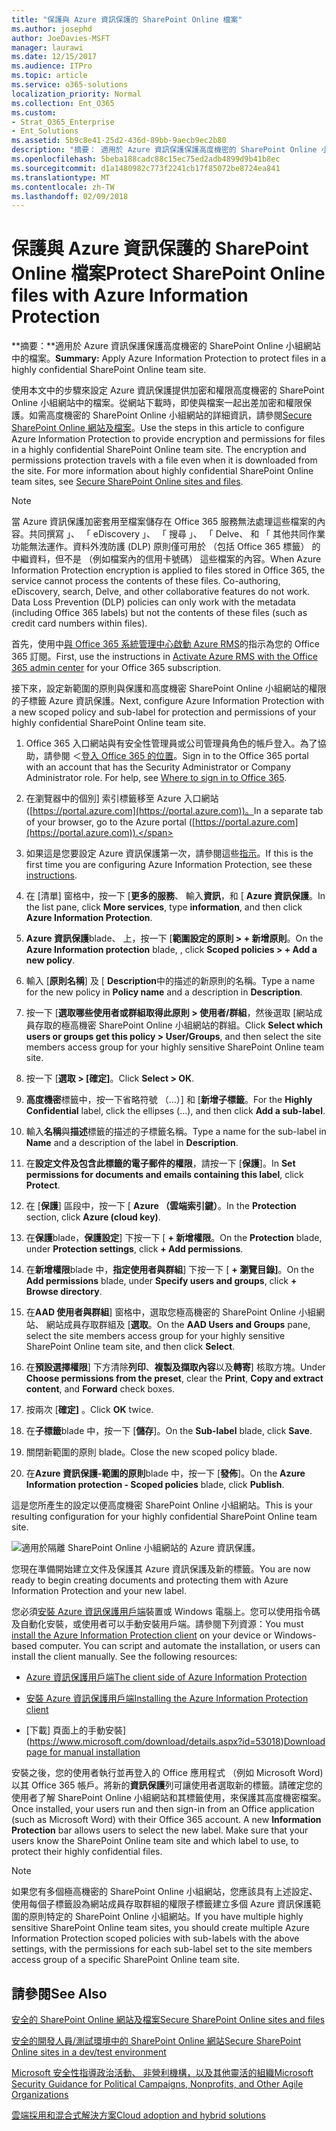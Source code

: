 ```yaml
---
title: "保護與 Azure 資訊保護的 SharePoint Online 檔案"
ms.author: josephd
author: JoeDavies-MSFT
manager: laurawi
ms.date: 12/15/2017
ms.audience: ITPro
ms.topic: article
ms.service: o365-solutions
localization_priority: Normal
ms.collection: Ent_O365
ms.custom:
- Strat_O365_Enterprise
- Ent_Solutions
ms.assetid: 5b9c8e41-25d2-436d-89bb-9aecb9ec2b80
description: "摘要： 適用於 Azure 資訊保護保護高度機密的 SharePoint Online 小組網站中的檔案。"
ms.openlocfilehash: 5beba188cadc88c15ec75ed2adb4899d9b41b8ec
ms.sourcegitcommit: d1a1480982c773f2241cb17f85072be8724ea841
ms.translationtype: MT
ms.contentlocale: zh-TW
ms.lasthandoff: 02/09/2018
---
```

# <a name="protect-sharepoint-online-files-with-azure-information-protection"></a><span data-ttu-id="a2196-103">保護與 Azure 資訊保護的 SharePoint Online 檔案</span><span class="sxs-lookup"><span data-stu-id="a2196-103">Protect SharePoint Online files with Azure Information Protection</span></span>

 <span data-ttu-id="a2196-104">**摘要：**適用於 Azure 資訊保護保護高度機密的 SharePoint Online 小組網站中的檔案。</span><span class="sxs-lookup"><span data-stu-id="a2196-104">**Summary:** Apply Azure Information Protection to protect files in a highly confidential SharePoint Online team site.</span></span>
  
<span data-ttu-id="a2196-p101">使用本文中的步驟來設定 Azure 資訊保護提供加密和權限高度機密的 SharePoint Online 小組網站中的檔案。從網站下載時，即使與檔案一起出差加密和權限保護。如需高度機密的 SharePoint Online 小組網站的詳細資訊，請參閱[Secure SharePoint Online 網站及檔案](secure-sharepoint-online-sites-and-files.md)。</span><span class="sxs-lookup"><span data-stu-id="a2196-p101">Use the steps in this article to configure Azure Information Protection to provide encryption and permissions for files in a highly confidential SharePoint Online team site. The encryption and permissions protection travels with a file even when it is downloaded from the site. For more information about highly confidential SharePoint Online team sites, see [Secure SharePoint Online sites and files](secure-sharepoint-online-sites-and-files.md).</span></span>
  
> [!NOTE]
> <span data-ttu-id="a2196-p102">當 Azure 資訊保護加密套用至檔案儲存在 Office 365 服務無法處理這些檔案的內容。共同撰寫 」、 「 eDiscovery 」、 「 搜尋 」、 「 Delve、 和 「 其他共同作業功能無法運作。資料外洩防護 (DLP) 原則僅可用於 （包括 Office 365 標籤） 的中繼資料，但不是 （例如檔案內的信用卡號碼） 這些檔案的內容。</span><span class="sxs-lookup"><span data-stu-id="a2196-p102">When Azure Information Protection encryption is applied to files stored in Office 365, the service cannot process the contents of these files. Co-authoring, eDiscovery, search, Delve, and other collaborative features do not work. Data Loss Prevention (DLP) policies can only work with the metadata (including Office 365 labels) but not the contents of these files (such as credit card numbers within files).</span></span> 
  
<span data-ttu-id="a2196-111">首先，使用中[與 Office 365 系統管理中心啟動 Azure RMS](https://docs.microsoft.com/information-protection/deploy-use/activate-office365)的指示為您的 Office 365 訂閱。</span><span class="sxs-lookup"><span data-stu-id="a2196-111">First, use the instructions in [Activate Azure RMS with the Office 365 admin center](https://docs.microsoft.com/information-protection/deploy-use/activate-office365) for your Office 365 subscription.</span></span>
  
<span data-ttu-id="a2196-112">接下來，設定新範圍的原則與保護和高度機密 SharePoint Online 小組網站的權限的子標籤 Azure 資訊保護。</span><span class="sxs-lookup"><span data-stu-id="a2196-112">Next, configure Azure Information Protection with a new scoped policy and sub-label for protection and permissions of your highly confidential SharePoint Online team site.</span></span>
  
1. <span data-ttu-id="a2196-p103">Office 365 入口網站與有安全性管理員或公司管理員角色的帳戶登入。為了協助，請參閱 ＜[登入 Office 365 的位置](https://support.office.com/Article/Where-to-sign-in-to-Office-365-e9eb7d51-5430-4929-91ab-6157c5a050b4)。</span><span class="sxs-lookup"><span data-stu-id="a2196-p103">Sign in to the Office 365 portal with an account that has the Security Administrator or Company Administrator role. For help, see [Where to sign in to Office 365](https://support.office.com/Article/Where-to-sign-in-to-Office-365-e9eb7d51-5430-4929-91ab-6157c5a050b4).</span></span>
    
2. <span data-ttu-id="a2196-115">在瀏覽器中的個別] 索引標籤移至 Azure 入口網站 ([https://portal.azure.com](https://portal.azure.com))。</span><span class="sxs-lookup"><span data-stu-id="a2196-115">In a separate tab of your browser, go to the Azure portal ([https://portal.azure.com](https://portal.azure.com)).</span></span>
    
3. <span data-ttu-id="a2196-116">如果這是您要設定 Azure 資訊保護第一次，請參閱這些[指示](https://docs.microsoft.com/information-protection/deploy-use/configure-policy#to-access-the-azure-information-protection-blade-for-the-first-time)。</span><span class="sxs-lookup"><span data-stu-id="a2196-116">If this is the first time you are configuring Azure Information Protection, see these [instructions](https://docs.microsoft.com/information-protection/deploy-use/configure-policy#to-access-the-azure-information-protection-blade-for-the-first-time).</span></span>
    
4. <span data-ttu-id="a2196-117">在 [清單] 窗格中，按一下 [**更多的服務**、 輸入**資訊**，和 [ **Azure 資訊保護**。</span><span class="sxs-lookup"><span data-stu-id="a2196-117">In the list pane, click **More services**, type **information**, and then click **Azure Information Protection**.</span></span>
    
5. <span data-ttu-id="a2196-118">**Azure 資訊保護**blade、 上，按一下 [**範圍設定的原則 > + 新增原則**。</span><span class="sxs-lookup"><span data-stu-id="a2196-118">On the **Azure Information protection** blade, , click **Scoped policies > + Add a new policy**.</span></span>
    
6. <span data-ttu-id="a2196-119">輸入 [**原則名稱**] 及 [ **Description**中的描述的新原則的名稱。</span><span class="sxs-lookup"><span data-stu-id="a2196-119">Type a name for the new policy in **Policy name** and a description in **Description**.</span></span>
    
7. <span data-ttu-id="a2196-120">按一下 [**選取哪些使用者或群組取得此原則 > 使用者/群組**，然後選取 [網站成員存取的極高機密 SharePoint Online 小組網站的群組。</span><span class="sxs-lookup"><span data-stu-id="a2196-120">Click **Select which users or groups get this policy > User/Groups**, and then select the site members access group for your highly sensitive SharePoint Online team site.</span></span> 
    
8. <span data-ttu-id="a2196-121">按一下 [**選取 > [確定]**。</span><span class="sxs-lookup"><span data-stu-id="a2196-121">Click **Select > OK**.</span></span>
    
9. <span data-ttu-id="a2196-122">**高度機密**標籤中，按一下省略符號 （...）] 和 [**新增子標籤**。</span><span class="sxs-lookup"><span data-stu-id="a2196-122">For the **Highly Confidential** label, click the ellipses (…), and then click **Add a sub-label**.</span></span>
    
10. <span data-ttu-id="a2196-123">輸入**名稱**與**描述**標籤的描述的子標籤名稱。</span><span class="sxs-lookup"><span data-stu-id="a2196-123">Type a name for the sub-label in **Name** and a description of the label in **Description**.</span></span>
    
11. <span data-ttu-id="a2196-124">在**設定文件及包含此標籤的電子郵件的權限**，請按一下 [**保護**]。</span><span class="sxs-lookup"><span data-stu-id="a2196-124">In **Set permissions for documents and emails containing this label**, click **Protect**.</span></span>
    
12. <span data-ttu-id="a2196-125">在 [**保護**] 區段中，按一下 [ **Azure （雲端索引鍵）**。</span><span class="sxs-lookup"><span data-stu-id="a2196-125">In the **Protection** section, click **Azure (cloud key)**.</span></span>
    
13. <span data-ttu-id="a2196-126">在**保護**blade，**保護設定**] 下按一下 [ **+ 新增權限**。</span><span class="sxs-lookup"><span data-stu-id="a2196-126">On the **Protection** blade, under **Protection settings**, click **+ Add permissions**.</span></span>
    
14. <span data-ttu-id="a2196-127">在**新增權限**blade 中，**指定使用者與群組**] 下按一下 [ **+ 瀏覽目錄]**。</span><span class="sxs-lookup"><span data-stu-id="a2196-127">On the **Add permissions** blade, under **Specify users and groups**, click **+ Browse directory**.</span></span>
    
15. <span data-ttu-id="a2196-128">在**AAD 使用者與群組**] 窗格中，選取您極高機密的 SharePoint Online 小組網站、 網站成員存取群組及 [**選取**。</span><span class="sxs-lookup"><span data-stu-id="a2196-128">On the **AAD Users and Groups** pane, select the site members access group for your highly sensitive SharePoint Online team site, and then click **Select**.</span></span>
    
16. <span data-ttu-id="a2196-129">在**預設選擇權限**] 下方清除**列印**、**複製及擷取內容**以及**轉寄**] 核取方塊。</span><span class="sxs-lookup"><span data-stu-id="a2196-129">Under **Choose permissions from the preset**, clear the **Print**, **Copy and extract content**, and **Forward** check boxes.</span></span>
    
17. <span data-ttu-id="a2196-130">按兩次 [**確定]** 。</span><span class="sxs-lookup"><span data-stu-id="a2196-130">Click **OK** twice.</span></span>
    
18. <span data-ttu-id="a2196-131">在**子標籤**blade 中，按一下 [**儲存**]。</span><span class="sxs-lookup"><span data-stu-id="a2196-131">On the **Sub-label** blade, click **Save**.</span></span>
    
19. <span data-ttu-id="a2196-132">關閉新範圍的原則 blade。</span><span class="sxs-lookup"><span data-stu-id="a2196-132">Close the new scoped policy blade.</span></span>
    
20. <span data-ttu-id="a2196-133">在**Azure 資訊保護-範圍的原則**blade 中，按一下 [**發佈**]。</span><span class="sxs-lookup"><span data-stu-id="a2196-133">On the **Azure Information protection - Scoped policies** blade, click **Publish**.</span></span>
    
<span data-ttu-id="a2196-134">這是您所產生的設定以便高度機密 SharePoint Online 小組網站。</span><span class="sxs-lookup"><span data-stu-id="a2196-134">This is your resulting configuration for your highly confidential SharePoint Online team site.</span></span>
  
![適用於隔離 SharePoint Online 小組網站的 Azure 資訊保護。](images/8cc92aa4-e7bc-4c2f-a4a4-3b034b21aebf.png)
  
<span data-ttu-id="a2196-136">您現在準備開始建立文件及保護其 Azure 資訊保護及新的標籤。</span><span class="sxs-lookup"><span data-stu-id="a2196-136">You are now ready to begin creating documents and protecting them with Azure Information Protection and your new label.</span></span>
  
<span data-ttu-id="a2196-p104">您必須[安裝 Azure 資訊保護用戶端](https://docs.microsoft.com/information-protection/rms-client/install-client-app)裝置或 Windows 電腦上。您可以使用指令碼及自動化安裝，或使用者可以手動安裝用戶端。請參閱下列資源：</span><span class="sxs-lookup"><span data-stu-id="a2196-p104">You must [install the Azure Information Protection client](https://docs.microsoft.com/information-protection/rms-client/install-client-app) on your device or Windows-based computer. You can script and automate the installation, or users can install the client manually. See the following resources:</span></span>
  
- [<span data-ttu-id="a2196-140">Azure 資訊保護用戶端</span><span class="sxs-lookup"><span data-stu-id="a2196-140">The client side of Azure Information Protection</span></span>](https://docs.microsoft.com/information-protection/rms-client/use-client)
    
- [<span data-ttu-id="a2196-141">安裝 Azure 資訊保護用戶端</span><span class="sxs-lookup"><span data-stu-id="a2196-141">Installing the Azure Information Protection client</span></span>](https://docs.microsoft.com/information-protection/rms-client/client-admin-guide)
    
- <span data-ttu-id="a2196-142">[下載] 頁面上的手動安裝](https://www.microsoft.com/download/details.aspx?id=53018)</span><span class="sxs-lookup"><span data-stu-id="a2196-142">[Download page for manual installation](https://www.microsoft.com/download/details.aspx?id=53018)</span></span>
    
<span data-ttu-id="a2196-p105">安裝之後，您的使用者執行並再登入的 Office 應用程式 （例如 Microsoft Word) 以其 Office 365 帳戶。將新的**資訊保護**列可讓使用者選取新的標籤。請確定您的使用者了解 SharePoint Online 小組網站和其標籤使用，來保護其高度機密檔案。</span><span class="sxs-lookup"><span data-stu-id="a2196-p105">Once installed, your users run and then sign-in from an Office application (such as Microsoft Word) with their Office 365 account. A new **Information Protection** bar allows users to select the new label. Make sure that your users know the SharePoint Online team site and which label to use, to protect their highly confidential files.</span></span>
  
> [!NOTE]
> <span data-ttu-id="a2196-146">如果您有多個極高機密的 SharePoint Online 小組網站，您應該具有上述設定、 使用每個子標籤設為網站成員存取群組的權限子標籤建立多個 Azure 資訊保護範圍的原則特定的 SharePoint Online 小組網站。</span><span class="sxs-lookup"><span data-stu-id="a2196-146">If you have multiple highly sensitive SharePoint Online team sites, you should create multiple Azure Information Protection scoped policies with sub-labels with the above settings, with the permissions for each sub-label set to the site members access group of a specific SharePoint Online team site.</span></span> 
  
## <a name="see-also"></a><span data-ttu-id="a2196-147">請參閱</span><span class="sxs-lookup"><span data-stu-id="a2196-147">See Also</span></span>

[<span data-ttu-id="a2196-148">安全的 SharePoint Online 網站及檔案</span><span class="sxs-lookup"><span data-stu-id="a2196-148">Secure SharePoint Online sites and files</span></span>](secure-sharepoint-online-sites-and-files.md)
  
[<span data-ttu-id="a2196-149">安全的開發人員/測試環境中的 SharePoint Online 網站</span><span class="sxs-lookup"><span data-stu-id="a2196-149">Secure SharePoint Online sites in a dev/test environment</span></span>](secure-sharepoint-online-sites-in-a-dev-test-environment.md)
  
[<span data-ttu-id="a2196-150">Microsoft 安全性指導政治活動、 非營利機構，以及其他靈活的組織</span><span class="sxs-lookup"><span data-stu-id="a2196-150">Microsoft Security Guidance for Political Campaigns, Nonprofits, and Other Agile Organizations</span></span>](microsoft-security-guidance-for-political-campaigns-nonprofits-and-other-agile-o.md)
  
[<span data-ttu-id="a2196-151">雲端採用和混合式解決方案</span><span class="sxs-lookup"><span data-stu-id="a2196-151">Cloud adoption and hybrid solutions</span></span>](cloud-adoption-and-hybrid-solutions.md)




